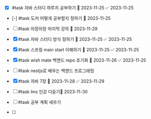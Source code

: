 - [x] #task 자바 스터디 하루치 공부하기 📅 2023-11-25 ✅ 2023-11-25
- [-] #task 도커 어떻게 공부할지 정하기 📅 2023-11-25
- [ ] #task 아장아장 마지막 강의 📅 2023-11-29
- [x] #task 자바 스터디 방식 정하기 📅 2023-11-25 ✅ 2023-11-25
- [x] #task 스프링 main start 이해하기 📅 2023-11-25 ✅ 2023-11-25
- [x] #task wish mate 백엔드 repo 초기화 📅 2023-11-26 ✅ 2023-11-25


- [ ] #task nestjs로 배우는 백엔드 프로그래밍
- [x] #task 자바 7장 📅 2023-11-28 ✅ 2023-11-29
- [ ] #task lms 인강 다듣기📅 2023-11-30

- [ ] #task 공부 계획 세우기
- [ ] 

